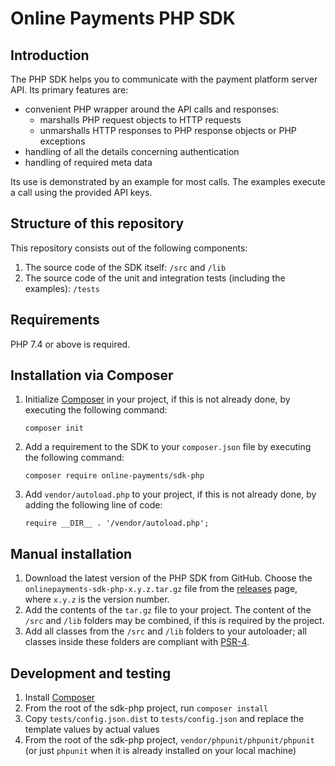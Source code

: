 # Online Payments PHP SDK

## Introduction

The PHP SDK helps you to communicate with the payment platform server API. Its primary features are:

* convenient PHP wrapper around the API calls and responses:
  * marshalls PHP request objects to HTTP requests
  * unmarshalls HTTP responses to PHP response objects or PHP exceptions
* handling of all the details concerning authentication
* handling of required meta data

Its use is demonstrated by an example for most calls. The examples execute a call using the provided API keys.

## Structure of this repository

This repository consists out of the following components:

1. The source code of the SDK itself: `/src` and `/lib`
2. The source code of the unit and integration tests (including the examples): `/tests`

## Requirements

PHP 7.4 or above is required.

## Installation via Composer

1. Initialize [Composer](https://getcomposer.org/download/) in your project, if this is not already done, by executing the following command:

    ```
    composer init
    ```

2. Add a requirement to the SDK to your `composer.json` file by executing the following command:

    ```
    composer require online-payments/sdk-php
    ```
3. Add `vendor/autoload.php` to your project, if this is not already done, by adding the following line of code:

    ```
    require __DIR__ . '/vendor/autoload.php';
    ```

## Manual installation

1. Download the latest version of the PHP SDK from GitHub. Choose the `onlinepayments-sdk-php-x.y.z.tar.gz` file from the [releases](https://github.com/online-payments/sdk-php/releases) page, where `x.y.z` is the version number.
2. Add the contents of the `tar.gz` file to your project. The content of the `/src` and `/lib` folders may be combined, if this is required by the project.
3. Add all classes from the `/src` and `/lib` folders to your autoloader; all classes inside these folders are compliant with [PSR-4](http://www.php-fig.org/psr/psr-4/).

## Development and testing

1. Install [Composer](https://getcomposer.org/download/)
2. From the root of the sdk-php project, run `composer install`
3. Copy `tests/config.json.dist` to `tests/config.json` and replace the template values by actual values
4. From the root of the sdk-php project, `vendor/phpunit/phpunit/phpunit` (or just `phpunit` when it is already installed on your local machine)
